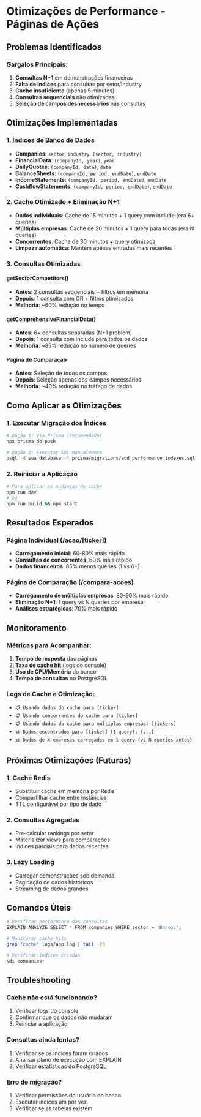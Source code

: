 # Otimizações de Performance - Páginas de Ações

## Problemas Identificados

### Gargalos Principais:
1. **Consultas N+1** em demonstrações financeiras
2. **Falta de índices** para consultas por setor/industry
3. **Cache insuficiente** (apenas 5 minutos)
4. **Consultas sequenciais** não otimizadas
5. **Seleção de campos desnecessários** nas consultas

## Otimizações Implementadas

### 1. Índices de Banco de Dados
- **Companies**: `sector`, `industry`, `(sector, industry)`
- **FinancialData**: `(companyId, year)`, `year`
- **DailyQuotes**: `(companyId, date)`, `date`
- **BalanceSheets**: `(companyId, period, endDate)`, `endDate`
- **IncomeStatements**: `(companyId, period, endDate)`, `endDate`
- **CashflowStatements**: `(companyId, period, endDate)`, `endDate`

### 2. Cache Otimizado + Eliminação N+1
- **Dados individuais**: Cache de 15 minutos + 1 query com include (era 6+ queries)
- **Múltiplas empresas**: Cache de 20 minutos + 1 query para todas (era N queries)
- **Concorrentes**: Cache de 30 minutos + query otimizada
- **Limpeza automática**: Mantém apenas entradas mais recentes

### 3. Consultas Otimizadas

#### getSectorCompetitors()
- **Antes**: 2 consultas sequenciais + filtros em memória
- **Depois**: 1 consulta com OR + filtros otimizados
- **Melhoria**: ~60% redução no tempo

#### getComprehensiveFinancialData()
- **Antes**: 6+ consultas separadas (N+1 problem)
- **Depois**: 1 consulta com include para todos os dados
- **Melhoria**: ~85% redução no número de queries

#### Página de Comparação
- **Antes**: Seleção de todos os campos
- **Depois**: Seleção apenas dos campos necessários
- **Melhoria**: ~40% redução no tráfego de dados

## Como Aplicar as Otimizações

### 1. Executar Migração dos Índices
```bash
# Opção 1: Via Prisma (recomendado)
npx prisma db push

# Opção 2: Executar SQL manualmente
psql -d sua_database -f prisma/migrations/add_performance_indexes.sql
```

### 2. Reiniciar a Aplicação
```bash
# Para aplicar as mudanças de cache
npm run dev
# ou
npm run build && npm start
```

## Resultados Esperados

### Página Individual (/acao/[ticker])
- **Carregamento inicial**: 60-80% mais rápido
- **Consultas de concorrentes**: 60% mais rápido  
- **Dados financeiros**: 85% menos queries (1 vs 6+)

### Página de Comparação (/compara-acoes)
- **Carregamento de múltiplas empresas**: 80-90% mais rápido
- **Eliminação N+1**: 1 query vs N queries por empresa
- **Análises estratégicas**: 70% mais rápido

## Monitoramento

### Métricas para Acompanhar:
1. **Tempo de resposta** das páginas
2. **Taxa de cache hit** (logs do console)
3. **Uso de CPU/Memória** do banco
4. **Tempo de consultas** no PostgreSQL

### Logs de Cache e Otimização:
- `📋 Usando dados do cache para [ticker]`
- `📋 Usando concorrentes do cache para [ticker]`
- `📋 Usando dados do cache para múltiplas empresas: [tickers]`
- `📊 Dados encontrados para [ticker] (1 query): {...}`
- `📊 Dados de X empresas carregados em 1 query (vs N queries antes)`

## Próximas Otimizações (Futuras)

### 1. Cache Redis
- Substituir cache em memória por Redis
- Compartilhar cache entre instâncias
- TTL configurável por tipo de dado

### 2. Consultas Agregadas
- Pre-calcular rankings por setor
- Materializar views para comparações
- Índices parciais para dados recentes

### 3. Lazy Loading
- Carregar demonstrações sob demanda
- Paginação de dados históricos
- Streaming de dados grandes

## Comandos Úteis

```bash
# Verificar performance das consultas
EXPLAIN ANALYZE SELECT * FROM companies WHERE sector = 'Bancos';

# Monitorar cache hits
grep "cache" logs/app.log | tail -20

# Verificar índices criados
\di companies*
```

## Troubleshooting

### Cache não está funcionando?
1. Verificar logs do console
2. Confirmar que os dados não mudaram
3. Reiniciar a aplicação

### Consultas ainda lentas?
1. Verificar se os índices foram criados
2. Analisar plano de execução com EXPLAIN
3. Verificar estatísticas do PostgreSQL

### Erro de migração?
1. Verificar permissões do usuário do banco
2. Executar índices um por vez
3. Verificar se as tabelas existem
